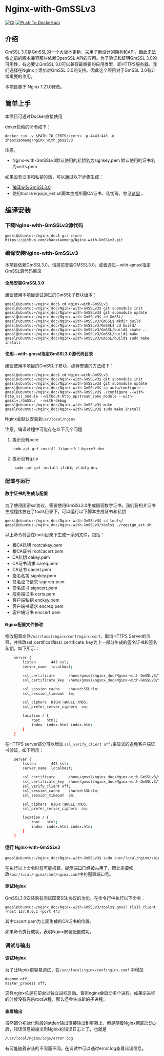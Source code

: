 # Nginx-with-GmSSLv3

[![CI](https://github.com/zhaoxiaomeng/Nginx-with-GmSSLv3/actions/workflows/CI.yml/badge.svg)](https://github.com/zhaoxiaomeng/Nginx-with-GmSSLv3/actions/workflows/CI.yml)
[![Push To Dockerhub](https://github.com/zhaoxiaomeng/Nginx-with-GmSSLv3/actions/workflows/docker-image.yml/badge.svg)](https://github.com/zhaoxiaomeng/Nginx-with-GmSSLv3/actions/workflows/docker-image.yml)

## 介绍

GmSSL 3.0是GmSSL的一个大版本更新，采用了新设计的架构和API，因此无法像之前的版本兼容那些依赖OpenSSL API的应用。为了验证和证明GmSSL 3.0的可用性，有必要让GmSSL 3.0可以兼容最重要的应用类型，即HTTPS服务器。我们选择在Nginx上添加对GmSSL 3.0的支持。因此这个项目对于GmSSL 3.0有非常重要的作用。

本项目基于 Nginx 1.21.0修改。

## 简单上手

本项目可通过Docker直接使用

doker启动的命令如下：

```
docker run -v $PATH_TO_CERTS:/certs -p 4443:443 -d zhaoxiaomeng/nginx_with_gmsslv3
```

注意，
* Nginx-with-GmSSLv3默认使用的私钥名为signkey.pem 默认使用的证书名为certs.pem

如果没有证书和私钥的话，可以通过以下步骤生成：

* [编译安装GmSSL3.0](#compile_gmssl) 
* 使用tools/reqsign_ext.sh脚本生成所需CA证书、私钥等，参见[这里](#certs) 。


## 编译安装


<p id="compile_gmssl"></p> 


### 下载Nginx-with-GmSSLv3源代码
```
gmssl@ubuntu:~/nginx_doc$ git clone https://github.com/zhaoxiaomeng/Nginx-with-GmSSLv3.git
```

### 编译安装Nginx-with-GmSSLv3

本项目依赖GmSSL3.0，请提前安装GMSSL3.0，或者通过--with-gmssl指定GmSSL源代码目录


#### 全局安装GmSSL3.0

建议使用本项目调试通过的GmSSL子模块版本：

```
gmssl@ubuntu:~/nginx_doc$ cd Nginx-with-GmSSLv3
gmssl@ubuntu:~/nginx_doc/Nginx-with-GmSSLv3$ git submodule init
gmssl@ubuntu:~/nginx_doc/Nginx-with-GmSSLv3$ git submodule update
gmssl@ubuntu:~/nginx_doc/Nginx-with-GmSSLv3$ cd GmSSL/
gmssl@ubuntu:~/nginx_doc/Nginx-with-GmSSLv3/GmSSL$ mkdir build
gmssl@ubuntu:~/nginx_doc/Nginx-with-GmSSLv3/GmSSL$ cd build/
gmssl@ubuntu:~/nginx_doc/Nginx-with-GmSSLv3/GmSSL/build$ cmake ..
gmssl@ubuntu:~/nginx_doc/Nginx-with-GmSSLv3/GmSSL/build$ make
gmssl@ubuntu:~/nginx_doc/Nginx-with-GmSSLv3/GmSSL/build$ sudo make install
```

#### 使用--with-gmssl指定GmSSL3.0源代码目录

建议使用本项目的GmSSL子模块，编译安装的方法如下：

```
gmssl@ubuntu:~/nginx_doc$ cd Nginx-with-GmSSLv3
gmssl@ubuntu:~/nginx_doc/Nginx-with-GmSSLv3$ git submodule init
gmssl@ubuntu:~/nginx_doc/Nginx-with-GmSSLv3$ git submodule update
gmssl@ubuntu:~/nginx_doc/Nginx-with-GmSSLv3$ cp auto/configure .
gmssl@ubuntu:~/nginx_doc/Nginx-with-GmSSLv3$ ./configure --with-http_ssl_module --without-http_upstream_zone_module --with-gmssl=./GmSSL/  --with-debug
gmssl@ubuntu:~/nginx_doc/Nginx-with-GmSSLv3$ make
gmssl@ubuntu:~/nginx_doc/Nginx-with-GmSSLv3$ sudo make install
```

Nginx会默认安装到`usr/local/nginx`

注意，编译过程中可能存在以下几个问题

1. 提示没有pcre

   ```sudo apt-get install libpcre3 libpcre3-dev```

2. 提示没有gzip

   ``` sudo apt-get install zlib1g zlib1g-dev```

### 配置与运行


<p id="certs"></p> 

#### 数字证书的生成与配置

为了使用国密ssl协议，需要使用GmSSL3.0生成国密数字证书，我们将相关证书生成程序放在了tools目录下，可以运行以下脚本生成证书和私钥

```
gmssl@ubuntu:~/nginx_doc/Nginx-with-GmSSLv3$ cd tools/
gmssl@ubuntu:~/nginx_doc/Nginx-with-GmSSLv3/tools$ ./reqsign_ext.sh 

```
以上命令将会在tools目录下生成一系列文件，包括：
* 根CA私钥 rootcakey.pem
* 根CA证书 rootcacert.pem
* CA私钥 cakey.pem
* CA证书请求 careq.pem
* CA证书 cacert.pem
* 签名私钥 signkey.pem
* 签名证书请求 signreq.pem
* 签名证书 signcert.pem
* 服务端证书 certs.pem
* 客户端私钥 enckey.pem
* 客户端书请求 encreq.pem
* 客户端证书 enccert.pem

#### Nginx配置文件修改

修改配置文件`/usr/local/nginx/conf/nginx.conf`，取消HTTPS Server的注释，并修改ssl_certificat和ssl_certificate_key为上一部分生成的签名证书和签名私钥，如下所示：

```bash
    server {
        listen       443 ssl;
        server_name  localhost;

        ssl_certificate      /home/gmssl/nginx_doc/Nginx-with-GmSSLv3/tools/certs.pem;
        ssl_certificate_key  /home/gmssl/nginx_doc/Nginx-with-GmSSLv3/tools/signkey.pem;

        ssl_session_cache    shared:SSL:1m;
        ssl_session_timeout  5m;

        ssl_ciphers  HIGH:!aNULL:!MD5;
        ssl_prefer_server_ciphers  on;

        location / {
            root   html;
            index  index.html index.htm;
        }
    }
```

在HTTPS server部分可以增加 `ssl_verify_client off;`来显式的避免客户端证书验证，如下所示：

```bash
    server {
        listen       443 ssl;
        server_name  localhost;

        ssl_certificate      /home/gmssl/nginx_doc/Nginx-with-GmSSLv3/tools/certs.pem;
        ssl_certificate_key  /home/gmssl/nginx_doc/Nginx-with-GmSSLv3/tools/signkey.pem;
        ssl_verify_client off;
        ssl_session_cache    shared:SSL:1m;
        ssl_session_timeout  5m;

        ssl_ciphers  HIGH:!aNULL:!MD5;
        ssl_prefer_server_ciphers  on;

        location / {
            root   html;
            index  index.html index.htm;
        }
    }
```


#### 运行 Nginx-with-GmSSLv3


```bash
gmssl@ubuntu:~/nginx_doc/Nginx-with-GmSSLv3$ sudo /usr/local/nginx/sbin/nginx
```

在执行以上命令时有可能报错，提示端口已经被占用了，因此需要修改`/usr/local/nginx/conf/nginx.conf`中的配置端口号。

#### 测试Nginx

GmSSL3.0安装后有测试国密SSL协议的功能，在命令行中执行以下命令：

```
gmssl@ubuntu:~/nginx_doc/Nginx-with-GmSSLv3/tools$ gmssl tls13_client -host 127.0.0.1 -port 443
```

其中cacert.pem为上面生成的CA证书的位置。

如果命令执行成功，表明Nginx安装配置成功。


### 调试与输出

#### 调试Nginx

为了让Ngnix更容易调试，在`/usr/local/nginx/conf/nginx.conf` 中增加

```
daemon off;
master_process off;
```

这样nginx总是在前台以独立进程启动。否则nginx会启动多个进程，如果杀进程的时候没有先杀root进程，那么还会生成新的子进程。


#### 查看输出

虽然部分初始化阶段的stderr输出直接输出到屏幕上，但是随着Nginx彻底启动之后，错误信息被输出到Nginx的错误日志上了，也就是

```bash
/usr/local/nginx/logs/error.log
```

有可能随着安装的不同而不同。在调试中可以通过error.log查看错误信息。
